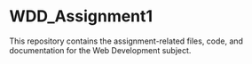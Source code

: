 # WDD_Assignment1
This repository contains the assignment-related files, code, and documentation for the Web Development subject.
